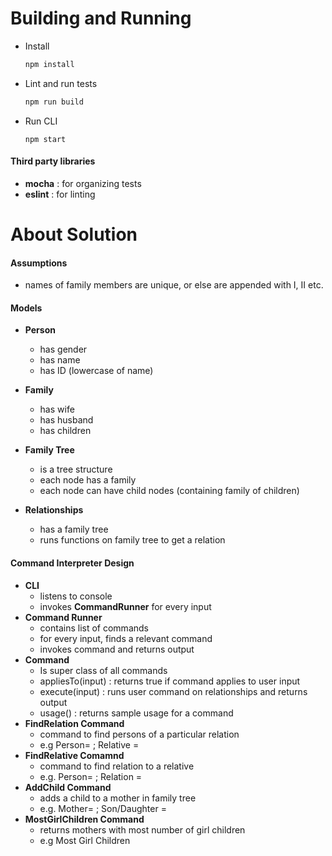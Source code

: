 # Building and Running

- Install

  ```bash
  npm install
  ```

- Lint and run tests

  ```bash
  npm run build
  ```

- Run CLI

  ```
  npm start
  ```




#### Third party libraries

- **mocha** : for organizing tests
- **eslint**  : for linting




# About Solution

#### **Assumptions**

 - names of family members are unique, or else are appended with I, II etc.



#### **Models** 

- **Person**	

  - has gender
  - has name
  - has ID (lowercase of name)
- **Family**
  - has wife
  - has husband
  - has children
- **Family Tree**
  - is a tree structure
  - each node has a family 
  - each node can have child nodes (containing family of children)
- **Relationships**
  - has a family tree
  - runs functions on family tree to get a relation



#### **Command Interpreter Design**

- **CLI** 
  - listens to console
  - invokes **CommandRunner** for every input
- **Command Runner**
  - contains list of commands
  - for every input, finds a relevant command
  - invokes command and returns output
- **Command**
  - Is super class of all commands
  - appliesTo(input) : returns true if command applies to user input
  - execute(input) : runs user command on relationships and returns output
  - usage() : returns sample usage for a command
- **FindRelation Command**
  - command to find persons of a particular relation
  - e.g Person=<name> ; Relative = <relative-name>
- **FindRelative Comamnd**
  - command to find relation to a relative 
  - e.g. Person=<name> ; Relation = <relation-name>
- **AddChild Command**
  - adds a child to a mother in family tree
  - e.g. Mother=<name> ; Son/Daughter = <child-name>
- **MostGirlChildren Command**
  - returns mothers with most number of girl children
  - e.g Most Girl Children